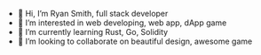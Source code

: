 - 👋 Hi, I’m Ryan Smith, full stack developer
- 👀 I’m interested in web developing, web app, dApp game
- 🌱 I’m currently learning Rust, Go, Solidity
- 💞️ I’m looking to collaborate on beautiful design, awesome game
